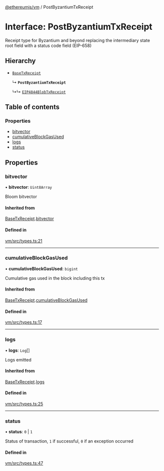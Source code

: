 [@ethereumjs/vm](../README.md) / PostByzantiumTxReceipt

# Interface: PostByzantiumTxReceipt

Receipt type for Byzantium and beyond replacing the intermediary
state root field with a status code field (EIP-658)

## Hierarchy

- [`BaseTxReceipt`](BaseTxReceipt.md)

  ↳ **`PostByzantiumTxReceipt`**

  ↳↳ [`EIP4844BlobTxReceipt`](EIP4844BlobTxReceipt.md)

## Table of contents

### Properties

- [bitvector](PostByzantiumTxReceipt.md#bitvector)
- [cumulativeBlockGasUsed](PostByzantiumTxReceipt.md#cumulativeblockgasused)
- [logs](PostByzantiumTxReceipt.md#logs)
- [status](PostByzantiumTxReceipt.md#status)

## Properties

### bitvector

• **bitvector**: `Uint8Array`

Bloom bitvector

#### Inherited from

[BaseTxReceipt](BaseTxReceipt.md).[bitvector](BaseTxReceipt.md#bitvector)

#### Defined in

[vm/src/types.ts:21](https://github.com/ethereumjs/ethereumjs-monorepo/blob/master/packages/vm/src/types.ts#L21)

___

### cumulativeBlockGasUsed

• **cumulativeBlockGasUsed**: `bigint`

Cumulative gas used in the block including this tx

#### Inherited from

[BaseTxReceipt](BaseTxReceipt.md).[cumulativeBlockGasUsed](BaseTxReceipt.md#cumulativeblockgasused)

#### Defined in

[vm/src/types.ts:17](https://github.com/ethereumjs/ethereumjs-monorepo/blob/master/packages/vm/src/types.ts#L17)

___

### logs

• **logs**: `Log`[]

Logs emitted

#### Inherited from

[BaseTxReceipt](BaseTxReceipt.md).[logs](BaseTxReceipt.md#logs)

#### Defined in

[vm/src/types.ts:25](https://github.com/ethereumjs/ethereumjs-monorepo/blob/master/packages/vm/src/types.ts#L25)

___

### status

• **status**: ``0`` \| ``1``

Status of transaction, `1` if successful, `0` if an exception occurred

#### Defined in

[vm/src/types.ts:47](https://github.com/ethereumjs/ethereumjs-monorepo/blob/master/packages/vm/src/types.ts#L47)
